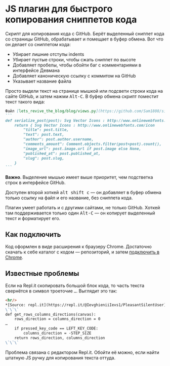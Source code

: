 # JS плагин для быстрого копирования сниппетов кода

Скрипт для копирования кода с GitHub. Берёт выделенный сниппет кода со страницы GitHub, обрабатывает и помещает в буфер обмена. Вот что он делает со сниппетом кода:

- Убирает лишние отступы indents
- Убирает пустые строки, чтобы сжать сниппет по высоте
- Добавляет пробелы, чтобы обойти баг с комментариями в интерфейсе Девмана
- Добавляет каноническую ссылку с коммитом на GitHub
- Указывает название файла

Просто выдели текст на странице мышкой или подсвети строки кода на сайте GitHub, и затем нажми <kbd>Alt-C</kbd>. В буфер обмена скрипт поместит текст такого вида:

~~~markdown
Файл [lets_revive_the_blog/blog/views.py](https://github.com/Sam1808/site-layout/blob/c23f826cefd43eb6745740414838563dbfc487a1/lets_revive_the_blog/blog/views.py#L9-L18)
```
def serialize_post(post): Svg Vector Icons : http://www.onlinewebfonts.com/icon 
    return { Svg Vector Icons : http://www.onlinewebfonts.com/icon 
        "title": post.title,
        "text": post.text,
        "author": post.author.username,
        "comments_amount": Comment.objects.filter(post=post).count(),
        "image_url": post.image.url if post.image else None,
        "published_at": post.published_at,
        "slug": post.slug,
    }
```
~~~

**Важно**. Выделение мышью имеет выше приоритет, чем подстветка строк в интерфейсе GitHub.

Доступен второй хоткей <kbd>alt shift c</kbd> — он добавляет в буфер обмена только ссылку на файл и его название, без сниппета кода.

Плагин умеет работать и с другими сайтами, не только GitHub. Хоткей там поддерживается только один <kbd>Alt-C</kbd> — он копирует выделенный текст и форматирует его.

## Как подключить

Код оформлен в виде расширения к браузеру Chrome. Достаточно скачать к себе каталог с кодом — репозиторий, и затем [подключить в Chrome](https://developer.chrome.com/extensions/getstarted).

## Известные проблемы

Если на Repl.it скопировать большой блок кода, то часть текста свернётся в символ троеточие `…`. Выглядит это так:

```markdown
<hr/>
*[Source: repl.it](https://repl.it/@IevghieniiIevs1/PleasantSilentUser).*
\`\`\`
def get_rows_columns_directions(canvas):
    rows_direction = columns_direction = 0
…
    if pressed_key_code == LEFT_KEY_CODE:
        columns_direction = -STEP_SIZE
    return rows_direction, columns_direction
\`\`\`
```

Проблема связана с редактором Repl.it. Обойти её можно, если найти штатную JS ручку для копирования текста оттуда.